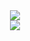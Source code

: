 <div align="center">
<img src="https://github-readme-stats.vercel.app/api?username=Sancires&show_icons=true&hide_border=true&theme=nord"> </br>
<img src="https://github-readme-streak-stats.herokuapp.com/?user=Sancires&theme=nord&hide_border=true"> </br>
</div>
</br>
